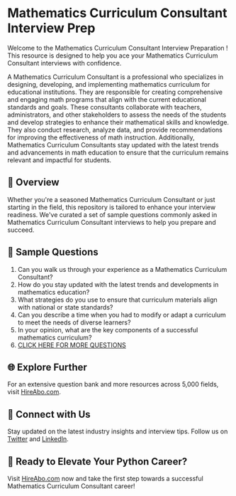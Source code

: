 # Mathematics Curriculum Consultant Interview Prep

Welcome to the Mathematics Curriculum Consultant Interview Preparation ! This resource is designed to help you ace your Mathematics Curriculum Consultant interviews with confidence.

A Mathematics Curriculum Consultant is a professional who specializes in designing, developing, and implementing mathematics curriculum for educational institutions. They are responsible for creating comprehensive and engaging math programs that align with the current educational standards and goals. These consultants collaborate with teachers, administrators, and other stakeholders to assess the needs of the students and develop strategies to enhance their mathematical skills and knowledge. They also conduct research, analyze data, and provide recommendations for improving the effectiveness of math instruction. Additionally, Mathematics Curriculum Consultants stay updated with the latest trends and advancements in math education to ensure that the curriculum remains relevant and impactful for students.

## 🚀 Overview

Whether you're a seasoned Mathematics Curriculum Consultant or just starting in the field, this repository is tailored to enhance your interview readiness. We've curated a set of sample questions commonly asked in Mathematics Curriculum Consultant interviews to help you prepare and succeed.

## 📝 Sample Questions

1. Can you walk us through your experience as a Mathematics Curriculum Consultant?
2. How do you stay updated with the latest trends and developments in mathematics education?
3. What strategies do you use to ensure that curriculum materials align with national or state standards?
4. Can you describe a time when you had to modify or adapt a curriculum to meet the needs of diverse learners?
5. In your opinion, what are the key components of a successful mathematics curriculum?
6. [CLICK HERE FOR MORE QUESTIONS](https://hireabo.com/job/19_0_35/Mathematics%20Curriculum%20Consultant)

## 🌐 Explore Further

For an extensive question bank and more resources across 5,000 fields, visit [HireAbo.com](https://www.hireabo.com).

## 📱 Connect with Us

Stay updated on the latest industry insights and interview tips. Follow us on [Twitter](https://twitter.com/hireabo) and [LinkedIn](https://www.linkedin.com/in/hire-abo-3609972a8/).

## 🚀 Ready to Elevate Your Python Career?

Visit [HireAbo.com](https://www.hireabo.com) now and take the first step towards a successful Mathematics Curriculum Consultant career!